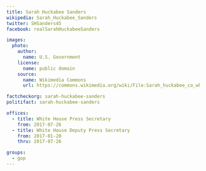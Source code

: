 ```yaml
---
title: Sarah Huckabee Sanders
wikipedia: Sarah_Huckabee_Sanders
twitter: SHSanders45
facebook: realSarahHuckabeeSanders

images:
  photo:
    author:
      name: U.S. Government
    license:
      name: public domain
    source:
      name: Wikimedia Commons
      url: https://commons.wikimedia.org/wiki/File:Sarah_huckabee_co_wh_presser_04.jpg

factcheckorg: sarah-huckabee-sanders
politifact: sarah-huckabee-sanders

offices:
  - title: White House Press Secretary
    from: 2017-07-26
  - title: White House Deputy Press Secretary
    from: 2017-01-20
    thru: 2017-07-26

groups:
  - gop
---
```

